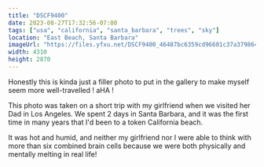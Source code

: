 ```yaml
---
title: "DSCF9400"
date: 2023-08-27T17:32:56-07:00
tags: ["usa", "california", "santa_barbara", "trees", "sky"]
location: "East Beach, Santa Barbara"
imageUrl: "https://files.yfxu.net/DSCF9400_46487bc6359cd96601c37a379864b9b1.jpg"
width: 4310
height: 2870
---
```


Honestly this is kinda just a filler photo to put in the gallery to make myself seem more well-travelled ! aHA !

This photo was taken on a short trip with my girlfriend when we visited her Dad in Los Angeles. We spent 2 days in Santa Barbara, and it was the first time in many years that I'd been to a token California beach.

It was hot and humid, and neither my girlfriend nor I were able to think with more than six combined brain cells because we were both physically and mentally melting in real life!